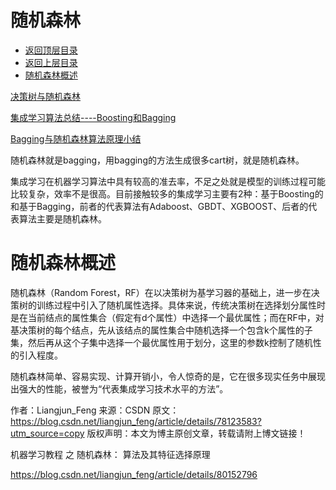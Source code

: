 # 随机森林



- [返回顶层目录](../../../README.md#目录)
- [返回上层目录](../ensemble-learning.md)
- [随机森林概述](#随机森林概述)




[决策树与随机森林](http://www.cnblogs.com/fionacai/p/5894142.html)

[集成学习算法总结----Boosting和Bagging](http://lib.csdn.net/article/machinelearning/35135)

[Bagging与随机森林算法原理小结](https://mp.weixin.qq.com/s?__biz=MzI4MDYzNzg4Mw==&mid=2247487987&idx=2&sn=9389a64487c53fd59f09dd6b541ee9bc&chksm=ebb42927dcc3a03154332989ae6e07ce84af69b45f8120f8852f6111c655898472a752664fd3&mpshare=1&scene=1&srcid=0711bsXANeXJTAHrLxFmlBIn#rd)

随机森林就是bagging，用bagging的方法生成很多cart树，就是随机森林。

集成学习在机器学习算法中具有较高的准去率，不足之处就是模型的训练过程可能比较复杂，效率不是很高。目前接触较多的集成学习主要有2种：基于Boosting的和基于Bagging，前者的代表算法有Adaboost、GBDT、XGBOOST、后者的代表算法主要是随机森林。

# 随机森林概述

随机森林（Random Forest，RF）在以决策树为基学习器的基础上，进一步在决策树的训练过程中引入了随机属性选择。具体来说，传统决策树在选择划分属性时是在当前结点的属性集合（假定有d个属性）中选择一个最优属性；而在RF中，对基决策树的每个结点，先从该结点的属性集合中随机选择一个包含k个属性的子集，然后再从这个子集中选择一个最优属性用于划分，这里的参数k控制了随机性的引入程度。 

随机森林简单、容易实现、计算开销小，令人惊奇的是，它在很多现实任务中展现出强大的性能，被誉为“代表集成学习技术水平的方法”。

作者：Liangjun_Feng 
来源：CSDN 
原文：https://blog.csdn.net/liangjun_feng/article/details/78123583?utm_source=copy 
版权声明：本文为博主原创文章，转载请附上博文链接！



机器学习教程 之 随机森林： 算法及其特征选择原理

https://blog.csdn.net/liangjun_feng/article/details/80152796
